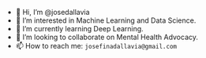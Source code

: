 - 👋  Hi, I’m @josedallavia
- 👀  I’m interested in Machine Learning and Data Science.
- 🌱  I’m currently learning Deep Learning.
- 💞️  I’m looking to collaborate on Mental Health Advocacy.
- 📫  How to reach me: ```josefinadallavia@gmail.com```

<!---
josedallavia/josedallavia is a ✨ special ✨ repository because its `README.md` (this file) appears on your GitHub profile.
You can click the Preview link to take a look at your changes.
--->
